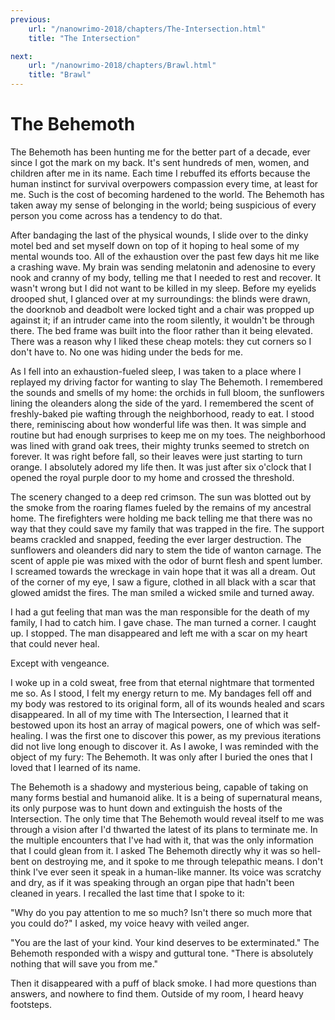 ```yaml
---
previous:
    url: "/nanowrimo-2018/chapters/The-Intersection.html"
    title: "The Intersection"

next:
    url: "/nanowrimo-2018/chapters/Brawl.html"
    title: "Brawl"
---
```


# The Behemoth

The Behemoth has been hunting me for the better part of a decade, ever since I got the mark on my back. It's sent hundreds of men, women, and children after me in its name. Each time I rebuffed its efforts because the human instinct for survival overpowers compassion every time, at least for me. Such is the cost of becoming hardened to the world. The Behemoth has taken away my sense of belonging in the world; being suspicious of every person you come across has a tendency to do that.

After bandaging the last of the physical wounds, I slide over to the dinky motel bed and set myself down on top of it hoping to heal some of my mental wounds too. All of the exhaustion over the past few days hit me like a crashing wave. My brain was sending melatonin and adenosine to every nook and cranny of my body, telling me that I needed to rest and recover. It wasn't wrong but I did not want to be killed in my sleep. Before my eyelids drooped shut, I glanced over at my surroundings: the blinds were drawn, the doorknob and deadbolt were locked tight and a chair was propped up against it; if an intruder came into the room silently, it wouldn't be through there. The bed frame was built into the floor rather than it being elevated. There was a reason why I liked these cheap motels: they cut corners so I don't have to. No one was hiding under the beds for me.

As I fell into an exhaustion-fueled sleep, I was taken to a place where I replayed my driving factor for wanting to slay The Behemoth. I remembered the sounds and smells of my home: the orchids in full bloom, the sunflowers lining the oleanders along the side of the yard. I remembered the scent of freshly-baked pie wafting through the neighborhood, ready to eat. I stood there, reminiscing about how wonderful life was then. It was simple and routine but had enough surprises to keep me on my toes. The neighborhood was lined with grand oak trees, their mighty trunks seemed to stretch on forever. It was right before fall, so their leaves were just starting to turn orange. I absolutely adored my life then. It was just after six o'clock that I opened the royal purple door to my home and crossed the threshold.

The scenery changed to a deep red crimson. The sun was blotted out by the smoke from the roaring flames fueled by the remains of my ancestral home. The firefighters were holding me back telling me that there was no way that they could save my family that was trapped in the fire. The support beams crackled and snapped, feeding the ever larger destruction. The sunflowers and oleanders did nary to stem the tide of wanton carnage. The scent of apple pie was mixed with the odor of burnt flesh and spent lumber. I screamed towards the wreckage in vain hope that it was all a dream. Out of the corner of my eye, I saw a figure, clothed in all black with a scar that glowed amidst the fires. The man smiled a wicked smile and turned away.

I had a gut feeling that man was the man responsible for the death of my family, I had to catch him. I gave chase. The man turned a corner. I caught up. I stopped. The man disappeared and left me with a scar on my heart that could never heal.

Except with vengeance.

I woke up in a cold sweat, free from that eternal nightmare that tormented me so. As I stood, I felt my energy return to me. My bandages fell off and my body was restored to its original form, all of its wounds healed and scars disappeared. In all of my time with The Intersection, I learned that it bestowed upon its host an array of magical powers, one of which was self-healing. I was the first one to discover this power, as my previous iterations did not live long enough to discover it. As I awoke, I was reminded with the object of my fury: The Behemoth. It was only after I buried the ones that I loved that I learned of its name.

The Behemoth is a shadowy and mysterious being, capable of taking on many forms bestial and humanoid alike. It is a being of supernatural means, its only purpose was to hunt down and extinguish the hosts of the Intersection. The only time that The Behemoth would reveal itself to me was through a vision after I'd thwarted the latest of its plans to terminate me. In the multiple encounters that I've had with it, that was the only information that I could glean from it. I asked The Behemoth directly why it was so hell-bent on destroying me, and it spoke to me through telepathic means. I don't think I've ever seen it speak in a human-like manner. Its voice was scratchy and dry, as if it was speaking through an organ pipe that hadn't been cleaned in years. I recalled the last time that I spoke to it:

"Why do you pay attention to me so much? Isn't there so much more that you could do?" I asked, my voice heavy with veiled anger.

"You are the last of your kind. Your kind deserves to be exterminated." The Behemoth responded with a wispy and guttural tone. "There is absolutely nothing that will save you from me."

Then it disappeared with a puff of black smoke. I had more questions than answers, and nowhere to find them. Outside of my room, I heard heavy footsteps.
